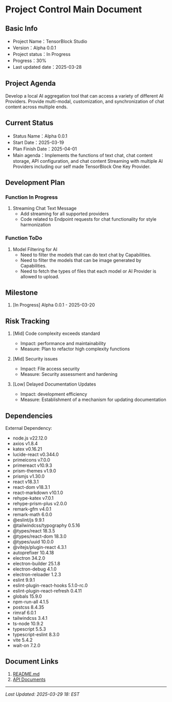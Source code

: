 # Project Control Main Document

## Basic Info
- Project Name：TensorBlock Studio
- Version：Alpha 0.0.1
- Project status：In Progress
- Progress：30%
- Last updated date：2025-03-28

## Project Agenda
Develop a local AI aggregation tool that can access a variety of different AI Providers. Provide multi-modal, customization, and synchronization of chat content across multiple ends.

## Current Status
- Status Name：Alpha 0.0.1
- Start Date：2025-03-19
- Plan Finish Date：2025-04-01
- Main agenda：Implements the functions of text chat, chat content storage, API configuration, and chat content Streaming with multiple AI Providers including our self made TensorBlock One Key Provider.

## Development Plan

### Function In Progress
1. Streaming Chat Text Message
   - Add streaming for all supported providers
   - Code related to Endpoint requests for chat functionality for style harmonization

### Function ToDo
1. Model Filtering for AI
   - Need to filter the models that can do text chat by Capabilities.
   - Need to filter the models that can be image generated by Capabilities.
   - Need to fetch the types of files that each model or AI Provider is allowed to upload.

## Milestone
1. [In Progress] Alpha 0.0.1 - 2025-03-20

## Risk Tracking
1. [Mid] Code complexity exceeds standard
   - Impact: performance and maintainability
   - Measure: Plan to refactor high complexity functions

2. [Mid] Security issues
   - Impact: File access security
   - Measure: Security assessment and hardening

3. [Low] Delayed Documentation Updates
   - Impact: development efficiency
   - Measure: Establishment of a mechanism for updating documentation

## Dependencies
External Dependency: 
- node.js v22.12.0
- axios v1.8.4
- katex v0.16.21
- lucide-react v0.344.0
- primeicons v7.0.0
- primereact v10.9.3
- prism-themes v1.9.0
- prismjs v1.30.0
- react v18.3.1
- react-dom v18.3.1
- react-markdown v10.1.0
- rehype-katex v7.0.1
- rehype-prism-plus v2.0.0
- remark-gfm v4.0.1
- remark-math 6.0.0
- @eslint/js 9.9.1
- @tailwindcss/typography 0.5.16
- @types/react 18.3.5
- @types/react-dom 18.3.0
- @types/uuid 10.0.0
- @vitejs/plugin-react 4.3.1
- autoprefixer 10.4.18
- electron 34.2.0
- electron-builder 25.1.8
- electron-debug 4.1.0
- electron-reloader 1.2.3
- eslint 9.9.1
- eslint-plugin-react-hooks 5.1.0-rc.0
- eslint-plugin-react-refresh 0.4.11
- globals 15.9.0
- npm-run-all 4.1.5
- postcss 8.4.35
- rimraf 6.0.1
- tailwindcss 3.4.1
- ts-node 10.9.2
- typescript 5.5.3
- typescript-eslint 8.3.0
- vite 5.4.2
- wait-on 7.2.0

## Document Links
1. [README.md](../../README.md)
2. [API Documents](../apis/)
---
*Last Updated: 2025-03-29 18: EST* 